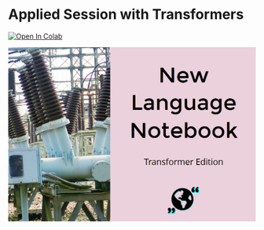 Applied Session with Transformers
=======================

[![Open In Colab](https://colab.research.google.com/assets/colab-badge.svg)](https://colab.research.google.com/drive/1e8yDFum42-8hf5zzasy8H7p-ZedM9MYD?usp=sharing)

[![transformers](https://github.com/New-Languages-for-NLP/course-materials/raw/main/w2/using-inception-data/transformers.png)](https://colab.research.google.com/drive/1e8yDFum42-8hf5zzasy8H7p-ZedM9MYD?usp=sharing)